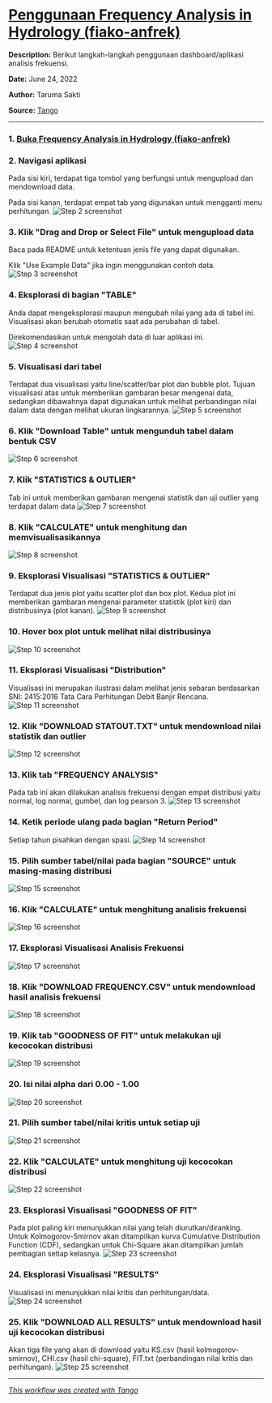 # [Penggunaan Frequency Analysis in Hydrology (fiako-anfrek)](https://app.tango.us/app/workflow/36c12c56-b997-4cfa-a02d-1210f553f8ff?utm_source=markdown&utm_medium=markdown&utm_campaign=workflow%20export%20links)

__Description:__ 
Berikut langkah-langkah penggunaan dashboard/aplikasi analisis frekuensi.


__Date:__ June 24, 2022

__Author:__ Taruma Sakti

__Source:__ [Tango](https://app.tango.us/app/workflow/36c12c56-b997-4cfa-a02d-1210f553f8ff?utm_source=markdown&utm_medium=markdown&utm_campaign=workflow%20export%20links)

***

### 1. [Buka Frequency Analysis in Hydrology (fiako-anfrek)](https://fiako-anfrek.herokuapp.com)


### 2. Navigasi aplikasi
Pada sisi kiri, terdapat tiga tombol yang berfungsi untuk mengupload dan mendownload data.

Pada sisi kanan, terdapat empat tab yang digunakan untuk mengganti menu perhitungan.
![Step 2 screenshot](https://images.tango.us/public/screenshot_c7d56a38-6274-4963-a1a9-e70d087848ef.png?crop=focalpoint&fit=crop&fp-x=0.1266&fp-y=0.1015&fp-z=1.8641&w=1200&mark-w=0.2&mark-pad=0&mark64=aHR0cHM6Ly9pbWFnZXMudGFuZ28udXMvc3RhdGljL21hZGUtd2l0aC10YW5nby13YXRlcm1hcmsucG5n&ar=1920%3A961)


### 3. Klik "Drag and Drop or Select File" untuk mengupload data
Baca pada README untuk ketentuan jenis file yang dapat digunakan.  
  
Klik "Use Example Data" jika ingin menggunakan contoh data.
![Step 3 screenshot](https://images.tango.us/public/screenshot_46fc7df0-b0c7-40e6-b4fd-07ccfb789210.png?crop=focalpoint&fit=crop&fp-x=0.1266&fp-y=0.3091&fp-z=1.8641&w=1200&mark-w=0.2&mark-pad=0&mark64=aHR0cHM6Ly9pbWFnZXMudGFuZ28udXMvc3RhdGljL21hZGUtd2l0aC10YW5nby13YXRlcm1hcmsucG5n&ar=1920%3A961)


### 4. Eksplorasi di bagian "TABLE"
Anda dapat mengeksplorasi maupun mengubah nilai yang ada di tabel ini. Visualisasi akan berubah otomatis saat ada perubahan di tabel.

Direkomendasikan untuk mengolah data di luar aplikasi ini.
![Step 4 screenshot](https://images.tango.us/public/screenshot_a8e85529-0ccf-459c-913e-0934ce8fce55.png?crop=focalpoint&fit=crop&fp-x=0.4302&fp-y=0.3080&fp-z=2.4427&w=1200&mark-w=0.2&mark-pad=0&mark64=aHR0cHM6Ly9pbWFnZXMudGFuZ28udXMvc3RhdGljL21hZGUtd2l0aC10YW5nby13YXRlcm1hcmsucG5n&ar=1920%3A961)


### 5. Visualisasi dari tabel
Terdapat dua visualisasi yaitu line/scatter/bar plot dan bubble plot. Tujuan visualisasi atas untuk memberikan gambaran besar mengenai data, sedangkan dibawahnya dapat digunakan untuk melihat perbandingan nilai dalam data dengan melihat ukuran lingkarannya.
![Step 5 screenshot](https://images.tango.us/public/edited_image_a5b32798-9e08-4f30-b3f9-cc45651d7ae7.png?crop=focalpoint&fit=crop&fp-x=0.5000&fp-y=0.5000&fp-z=1.0000&w=1200&mark-w=0.2&mark-pad=0&mark64=aHR0cHM6Ly9pbWFnZXMudGFuZ28udXMvc3RhdGljL21hZGUtd2l0aC10YW5nby13YXRlcm1hcmsucG5n&ar=963%3A961)


### 6. Klik "Download Table" untuk mengunduh tabel dalam bentuk CSV
![Step 6 screenshot](https://images.tango.us/public/screenshot_557c02da-506c-4153-a8a8-2785d0bf0197.png?crop=focalpoint&fit=crop&fp-x=0.1266&fp-y=0.4194&fp-z=2.6891&w=1200&mark-w=0.2&mark-pad=0&mark64=aHR0cHM6Ly9pbWFnZXMudGFuZ28udXMvc3RhdGljL21hZGUtd2l0aC10YW5nby13YXRlcm1hcmsucG5n&ar=1920%3A961)


### 7. Klik "STATISTICS & OUTLIER"
Tab ini untuk memberikan gambaran mengenai statistik dan uji outlier yang terdapat dalam data
![Step 7 screenshot](https://images.tango.us/public/screenshot_388eea9a-0478-4ffb-a285-8e02d9a784f4.png?crop=focalpoint&fit=crop&fp-x=0.4023&fp-y=0.0552&fp-z=2.3733&w=1200&mark-w=0.2&mark-pad=0&mark64=aHR0cHM6Ly9pbWFnZXMudGFuZ28udXMvc3RhdGljL21hZGUtd2l0aC10YW5nby13YXRlcm1hcmsucG5n&ar=1920%3A961)


### 8. Klik "CALCULATE" untuk menghitung dan memvisualisasikannya
![Step 8 screenshot](https://images.tango.us/public/screenshot_bb500697-4e7f-4509-9c0d-848beee9f080.png?crop=focalpoint&fit=crop&fp-x=0.5372&fp-y=0.1186&fp-z=2.6630&w=1200&mark-w=0.2&mark-pad=0&mark64=aHR0cHM6Ly9pbWFnZXMudGFuZ28udXMvc3RhdGljL21hZGUtd2l0aC10YW5nby13YXRlcm1hcmsucG5n&ar=1920%3A961)


### 9. Eksplorasi Visualisasi "STATISTICS & OUTLIER"
Terdapat dua jenis plot yaitu scatter plot dan box plot. Kedua plot ini memberikan gambaran mengenai parameter statistik (plot kiri) dan distribusinya (plot kanan).
![Step 9 screenshot](https://images.tango.us/public/edited_image_d58004ac-5ad4-4a19-9660-57c24f8b3864.png?crop=focalpoint&fit=crop&fp-x=0.5000&fp-y=0.5000&fp-z=1.0000&w=1200&mark-w=0.2&mark-pad=0&mark64=aHR0cHM6Ly9pbWFnZXMudGFuZ28udXMvc3RhdGljL21hZGUtd2l0aC10YW5nby13YXRlcm1hcmsucG5n&ar=1382%3A450)


### 10. Hover box plot untuk melihat nilai distribusinya
![Step 10 screenshot](https://images.tango.us/public/screenshot_c3277f90-3fdb-45c6-84d9-c158e4ec82d0.png?crop=focalpoint&fit=crop&fp-x=0.8820&fp-y=0.3975&fp-z=1.6009&w=1200&mark-w=0.2&mark-pad=0&mark64=aHR0cHM6Ly9pbWFnZXMudGFuZ28udXMvc3RhdGljL21hZGUtd2l0aC10YW5nby13YXRlcm1hcmsucG5n&ar=1920%3A961)


### 11. Eksplorasi Visualisasi "Distribution"
Visualisasi ini merupakan ilustrasi dalam melihat jenis sebaran berdasarkan SNI: 2415:2016 Tata Cara Perhitungan Debit Banjir Rencana.
![Step 11 screenshot](https://images.tango.us/public/screenshot_043b77a6-1207-44d7-adde-f8bd79986716.png?crop=focalpoint&fit=crop&fp-x=0.6190&fp-y=0.8127&fp-z=1.3436&w=1200&mark-w=0.2&mark-pad=0&mark64=aHR0cHM6Ly9pbWFnZXMudGFuZ28udXMvc3RhdGljL21hZGUtd2l0aC10YW5nby13YXRlcm1hcmsucG5n&ar=1920%3A961)


### 12. Klik "DOWNLOAD STATOUT.TXT" untuk mendownload nilai statistik dan outlier
![Step 12 screenshot](https://images.tango.us/public/screenshot_d8e0a36b-a8a9-40ec-a669-00631cd7dd2a.png?crop=focalpoint&fit=crop&fp-x=0.6568&fp-y=0.1186&fp-z=2.4000&w=1200&mark-w=0.2&mark-pad=0&mark64=aHR0cHM6Ly9pbWFnZXMudGFuZ28udXMvc3RhdGljL21hZGUtd2l0aC10YW5nby13YXRlcm1hcmsucG5n&ar=1920%3A961)


### 13. Klik tab "FREQUENCY ANALYSIS"
Pada tab ini akan dilakukan analisis frekuensi dengan empat distribusi yaitu normal, log normal, gumbel, dan log pearson 3.
![Step 13 screenshot](https://images.tango.us/public/screenshot_9aad4c4f-78f4-4fb8-adb4-637781d693d8.png?crop=focalpoint&fit=crop&fp-x=0.5247&fp-y=0.0552&fp-z=2.3616&w=1200&mark-w=0.2&mark-pad=0&mark64=aHR0cHM6Ly9pbWFnZXMudGFuZ28udXMvc3RhdGljL21hZGUtd2l0aC10YW5nby13YXRlcm1hcmsucG5n&ar=1920%3A961)


### 14. Ketik periode ulang pada bagian "Return Period"
Setiap tahun pisahkan dengan spasi.
![Step 14 screenshot](https://images.tango.us/public/screenshot_f1ab8136-9591-4669-879e-eba8bc9f97e0.png?crop=focalpoint&fit=crop&fp-x=0.3445&fp-y=0.2206&fp-z=2.1893&w=1200&mark-w=0.2&mark-pad=0&mark64=aHR0cHM6Ly9pbWFnZXMudGFuZ28udXMvc3RhdGljL21hZGUtd2l0aC10YW5nby13YXRlcm1hcmsucG5n&ar=1920%3A961)


### 15. Pilih sumber tabel/nilai pada bagian "SOURCE" untuk masing-masing distribusi
![Step 15 screenshot](https://images.tango.us/public/screenshot_6d2a50bb-c93d-4351-8d8b-7d036a12b97b.png?crop=focalpoint&fit=crop&fp-x=0.3903&fp-y=0.4757&fp-z=2.1893&w=1200&mark-w=0.2&mark-pad=0&mark64=aHR0cHM6Ly9pbWFnZXMudGFuZ28udXMvc3RhdGljL21hZGUtd2l0aC10YW5nby13YXRlcm1hcmsucG5n&ar=1920%3A961)


### 16. Klik "CALCULATE" untuk menghitung analisis frekuensi
![Step 16 screenshot](https://images.tango.us/public/screenshot_b47051ea-93ce-415f-9c2b-3412089d18d7.png?crop=focalpoint&fit=crop&fp-x=0.3404&fp-y=0.6899&fp-z=2.7786&w=1200&mark-w=0.2&mark-pad=0&mark64=aHR0cHM6Ly9pbWFnZXMudGFuZ28udXMvc3RhdGljL21hZGUtd2l0aC10YW5nby13YXRlcm1hcmsucG5n&ar=1920%3A961)


### 17. Eksplorasi Visualisasi Analisis Frekuensi
![Step 17 screenshot](https://images.tango.us/public/screenshot_21c57593-a226-47c7-a1f2-2845b322742d.png?crop=focalpoint&fit=crop&fp-x=0.7182&fp-y=0.5078&fp-z=1.1148&w=1200&mark-w=0.2&mark-pad=0&mark64=aHR0cHM6Ly9pbWFnZXMudGFuZ28udXMvc3RhdGljL21hZGUtd2l0aC10YW5nby13YXRlcm1hcmsucG5n&ar=1920%3A961)


### 18. Klik "DOWNLOAD FREQUENCY.CSV" untuk mendownload hasil analisis frekuensi
![Step 18 screenshot](https://images.tango.us/public/screenshot_c655c28d-d2be-4930-8778-d58d7f53a013.png?crop=focalpoint&fit=crop&fp-x=0.3404&fp-y=0.7461&fp-z=2.3160&w=1200&mark-w=0.2&mark-pad=0&mark64=aHR0cHM6Ly9pbWFnZXMudGFuZ28udXMvc3RhdGljL21hZGUtd2l0aC10YW5nby13YXRlcm1hcmsucG5n&ar=1920%3A961)


### 19. Klik tab "GOODNESS OF FIT" untuk melakukan uji kecocokan distribusi
![Step 19 screenshot](https://images.tango.us/public/screenshot_2f289f7d-cb46-4977-9326-2c167080e43e.png?crop=focalpoint&fit=crop&fp-x=0.6419&fp-y=0.0552&fp-z=2.4584&w=1200&mark-w=0.2&mark-pad=0&mark64=aHR0cHM6Ly9pbWFnZXMudGFuZ28udXMvc3RhdGljL21hZGUtd2l0aC10YW5nby13YXRlcm1hcmsucG5n&ar=1920%3A961)


### 20. Isi nilai alpha dari 0.00 - 1.00
![Step 20 screenshot](https://images.tango.us/public/screenshot_a4d22fb8-1c0f-42d7-a905-c4e4811e2cad.png?crop=focalpoint&fit=crop&fp-x=0.3427&fp-y=0.2122&fp-z=3.1993&w=1200&mark-w=0.2&mark-pad=0&mark64=aHR0cHM6Ly9pbWFnZXMudGFuZ28udXMvc3RhdGljL21hZGUtd2l0aC10YW5nby13YXRlcm1hcmsucG5n&ar=1920%3A961)


### 21. Pilih sumber tabel/nilai kritis untuk setiap uji
![Step 21 screenshot](https://images.tango.us/public/screenshot_6d73cc2c-65c5-4b33-a5e8-c7a9ca4737f5.png?crop=focalpoint&fit=crop&fp-x=0.3474&fp-y=0.4036&fp-z=3.1993&w=1200&mark-w=0.2&mark-pad=0&mark64=aHR0cHM6Ly9pbWFnZXMudGFuZ28udXMvc3RhdGljL21hZGUtd2l0aC10YW5nby13YXRlcm1hcmsucG5n&ar=1920%3A961)


### 22. Klik "CALCULATE" untuk menghitung uji kecocokan distribusi
![Step 22 screenshot](https://images.tango.us/public/screenshot_51635960-c90f-4d30-a634-58c0b5cccdff.png?crop=focalpoint&fit=crop&fp-x=0.3372&fp-y=0.5359&fp-z=2.7786&w=1200&mark-w=0.2&mark-pad=0&mark64=aHR0cHM6Ly9pbWFnZXMudGFuZ28udXMvc3RhdGljL21hZGUtd2l0aC10YW5nby13YXRlcm1hcmsucG5n&ar=1920%3A961)


### 23. Eksplorasi Visualisasi "GOODNESS OF FIT"
Pada plot paling kiri menunjukkan nilai yang telah diurutkan/diranking. Untuk Kolmogorov-Smirnov akan ditampilkan kurva Cumulative Distribution Function (CDF), sedangkan untuk Chi-Square akan ditampilkan jumlah pembagian setiap kelasnya.
![Step 23 screenshot](https://images.tango.us/public/screenshot_65b053f9-b12d-4cf8-8fb1-b96325fd0d3a.png?crop=focalpoint&fit=crop&fp-x=0.7115&fp-y=0.4017&fp-z=1.3016&w=1200&mark-w=0.2&mark-pad=0&mark64=aHR0cHM6Ly9pbWFnZXMudGFuZ28udXMvc3RhdGljL21hZGUtd2l0aC10YW5nby13YXRlcm1hcmsucG5n&ar=1920%3A961)


### 24. Eksplorasi Visualisasi "RESULTS"
Visualisasi ini menunjukkan nilai kritis dan perhitungan/data.
![Step 24 screenshot](https://images.tango.us/public/screenshot_17ee9c9b-8679-4970-8ddd-34ec16b15a42.png?crop=focalpoint&fit=crop&fp-x=0.7115&fp-y=0.6316&fp-z=1.5550&w=1200&mark-w=0.2&mark-pad=0&mark64=aHR0cHM6Ly9pbWFnZXMudGFuZ28udXMvc3RhdGljL21hZGUtd2l0aC10YW5nby13YXRlcm1hcmsucG5n&ar=1920%3A961)


### 25. Klik "DOWNLOAD ALL RESULTS" untuk mendownload hasil uji kecocokan distribusi
Akan tiga file yang akan di download yaitu KS.csv (hasil kolmogorov-smirnov), CHI.csv (hasil chi-square), FIT.txt (perbandingan nilai kritis dan perhitungan).
![Step 25 screenshot](https://images.tango.us/public/screenshot_920ef8e6-b7e1-4888-b51d-b4f67122158e.png?crop=focalpoint&fit=crop&fp-x=0.3370&fp-y=0.5921&fp-z=2.4121&w=1200&mark-w=0.2&mark-pad=0&mark64=aHR0cHM6Ly9pbWFnZXMudGFuZ28udXMvc3RhdGljL21hZGUtd2l0aC10YW5nby13YXRlcm1hcmsucG5n&ar=1920%3A961)


***
_[This workflow was created with Tango](https://app.tango.us/app/workflow/36c12c56-b997-4cfa-a02d-1210f553f8ff?utm_source=markdown&utm_medium=markdown&utm_campaign=workflow%20export%20links)_